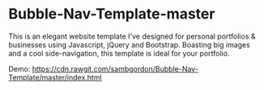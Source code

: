 # Bubble-Nav-Template-master
This is an elegant website template I've designed for personal portfolios &amp; businesses using Javascript, jQuery and Bootstrap. Boasting big images and a cool side-navigation, this template is ideal for your portfolio. 

Demo: https://cdn.rawgit.com/sambgordon/Bubble-Nav-Template/master/index.html
